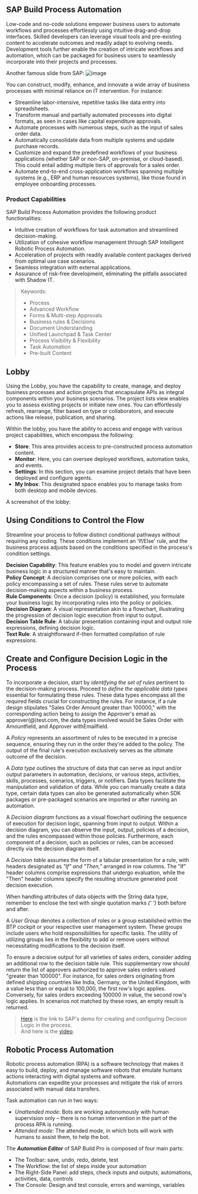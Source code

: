 ## SAP Build Process Automation
Low-code and no-code solutions empower business users to automate workflows and processes effortlessly using intuitive drag-and-drop interfaces. Skilled developers can leverage visual tools and pre-existing content to accelerate outcomes and readily adapt to evolving needs. Development tools further enable the creation of intricate workflows and automation, which can be packaged for business users to seamlessly incorporate into their projects and processes.

Another famous slide from SAP:
![image](https://github.com/utku-turan/Learning-BTP/assets/73386835/8c03873f-15fd-49c3-8fce-dd8e81ac8416)

You can construct, modify, enhance, and innovate a wide array of business processes with minimal reliance on IT intervention. For instance:<br>
- Streamline labor-intensive, repetitive tasks like data entry into spreadsheets.
- Transform manual and partially automated processes into digital formats, as seen in cases like capital expenditure approvals.
- Automate processes with numerous steps, such as the input of sales order data.
- Automatically consolidate data from multiple systems and update purchase records.
- Customize and expand the predefined workflows of your business applications (whether SAP or non-SAP, on-premise, or cloud-based). This could entail adding multiple tiers of approvals for a sales order.
- Automate end-to-end cross-application workflows spanning multiple systems (e.g., ERP and human resources systems), like those found in employee onboarding processes.

### Product Capabilities
SAP Build Process Automation provides the following product functionalities:
- Intuitive creation of workflows for task automation and streamlined decision-making.
- Utilization of cohesive workflow management through SAP Intelligent Robotic Process Automation.
- Acceleration of projects with readily available content packages derived from optimal use case scenarios.
- Seamless integration with external applications.
- Assurance of risk-free development, eliminating the pitfalls associated with Shadow IT.

> Keywords:
> - Process
> - Advanced Workflow
> - Forms & Multi-step Approvals
> - Business rules & Decisions
> - Document Understanding
> - Unified Launchpad & Task Center
> - Process Visibility & Flexibility
> - Task Automation
> - Pre-built Content

## Lobby
Using the Lobby, you have the capability to create, manage, and deploy business processes and action projects that encapsulate APIs as integral components within your business scenarios. The project lists view enables you to assess existing projects or initiate new ones. You can effortlessly refresh, rearrange, filter based on type or collaborators, and execute actions like release, publication, and sharing.

Within the lobby, you have the ability to access and engage with various project capabilities, which encompass the following:
- **Store**: This area provides access to pre-constructed process automation content.
- **Monitor**: Here, you can oversee deployed workflows, automation tasks, and events.
- **Settings**: In this section, you can examine project details that have been deployed and configure agents.
- **My Inbox**: This designated space enables you to manage tasks from both desktop and mobile devices.

A screenshot of the lobby:


## Using Conditions to Control the Flow
Streamline your process to follow distinct conditional pathways without requiring any coding. These conditions implement an 'If/Else' rule, and the business process adjusts based on the conditions specified in the process's condition settings.<br>

**Decision Capability**: This feature enables you to model and govern intricate business logic in a structured manner that's easy to maintain.<br>
**Policy Concept**: A decision comprises one or more policies, with each policy encompassing a set of rules. These rules serve to automate decision-making aspects within a business process.<br>
**Rule Components**: Once a decision (policy) is established, you formulate your business logic by incorporating rules into the policy or policies.<br>
**Decision Diagram**: A visual representation akin to a flowchart, illustrating the progression of decision logic execution from input to output.<br>
**Decision Table Rule**: A tabular presentation containing input and output role expressions, defining decision logic.<br>
**Text Rule**: A straightforward if-then formatted compilation of rule expressions.<br>

## Create and Configure Decision Logic in the Process
To incorporate a decision, start by *identifying the set of rules* pertinent to the decision-making process. Proceed to *define the applicable data types* essential for formulating these rules. These data types encompass all the required fields crucial for constructing the rules. For instance, if a rule design stipulates "Sales Order Amount greater than 100000," with the corresponding action being to assign the Approver's email as approver(@)test.com, the data types involved would be Sales Order with Amountfield, and Approver withEmailfield.<br>

A *Policy* represents an assortment of rules to be executed in a precise sequence, ensuring they run in the order they're added to the policy. The output of the final rule's execution exclusively serves as the ultimate outcome of the decision.<br>

A *Data type* outlines the structure of data that can serve as input and/or output parameters in automation, decisions, or various steps, activities, skills, processes, scenarios, triggers, or notifiers. Data types facilitate the manipulation and validation of data. While you can manually create a data type, certain data types can also be generated automatically when SDK packages or pre-packaged scenarios are imported or after running an automation.<br>

A *Decision diagram* functions as a visual flowchart outlining the sequence of execution for decision logic, spanning from input to output. Within a decision diagram, you can observe the input, output, policies of a decision, and the rules encompassed within those policies. Furthermore, each component of a decision, such as policies or rules, can be accessed directly via the decision diagram itself.<br>

A *Decision table* assumes the form of a tabular presentation for a rule, with headers designated as *"If" and "Then,"* arranged in row columns. The "If" header columns comprise expressions that undergo evaluation, while the "Then" header columns specify the resulting structure generated post decision execution.<br>

When handling attributes of data objects with the String data type, remember to enclose the text with single quotation marks *(' ')* both before and after.<br>

A *User Group* denotes a collection of roles or a group established within the BTP cockpit or your respective user management system. These groups include users who hold responsibilities for specific tasks. The utility of utilizing groups lies in the flexibility to add or remove users without necessitating modifications to the decision itself.<br>

To ensure a decisive output for all varieties of sales orders, consider adding an additional row to the decision table rule. This supplementary row should return the list of approvers authorized to approve sales orders valued "greater than 100000". For instance, for sales orders originating from defined shipping countries like India, Germany, or the United Kingdom, with a value less than or equal to 100,000, the first row's logic applies. Conversely, for sales orders exceeding 100000 in value, the second row's logic applies. In scenarios not matched by these rows, an empty result is returned.<br>

> [Here](https://education.hana.ondemand.com/education/pub/mmcp/index.html?show=project!PR_EE279D39FC3840A1:demo#TS_5D8AC4879BBB4A488802DA6DD4BEE8E4) is the link to SAP's  demo for creating and configuring Decision Logic in the process.<br>
> And here is the [video]().

## Robotic Process Automation
Robotic process automation (RPA) is a software technology that makes it easy to build, deploy, and manage software robots that emulate humans actions interacting with digital systems and software.<br>
Automations can expedite your processes and mitigate the risk of errors associated with manual data transfers.<br>

Task automation can run in two ways:
- *Unattended mode*: Bots are working autonomously with human supervision only – there is no human intervention in the part of the process RPA is running.
- *Attended mode*: The attended mode, in which bots will work with humans to assist them, to help the bot.

The ***Automation Editor*** of SAP Build Pro is composed of four main parts: 
- The Toolbar: save, undo, redo, delete, test
- The Workflow: the list of steps inside your automation
- The Right-Side Panel:  add steps, check inputs and outputs, automations, activities, data, controls
- The Console: Design and test console, errors and warnings, variables

